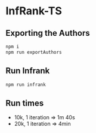 # InfRank-TS

## Exporting the Authors

```bash
npm i
npm run exportAuthors
```

## Run Infrank

```bash
npm run infrank
```

## Run times

- 10k, 1 iteration => 1m 40s
- 20k, 1 iteration => 4min